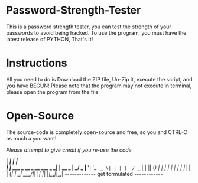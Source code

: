# Password-Strength-Tester
This is a password strength tester, you can test the strength of your passwords to avoid being hacked.
To use the program, you must have the latest release of PYTHON, That's It!




# Instructions
All you need to do is Download the ZIP file, Un-Zip it, execute the script, and you have BEGUN!
Please note that the program may not execute in terminal, please open the program from the file
# Open-Source
The source-code is completely open-source and free, so you and CTRL-C as much a you want!

*Please attempt to give credit if you re-use the code*



 |  ___|                       | |      
 | |_ ___  _ __ _ __ ___  _   _| | __ _ 
 |  _/ _ \| '__| '_ ` _ \| | | | |/ _` |
 | || (_) | |  | | | | | | |_| | | (_| |
 \_| \___/|_|  |_| |_| |_|\__,_|_|\__,_|
             -------------
             get formulated
              ------------
